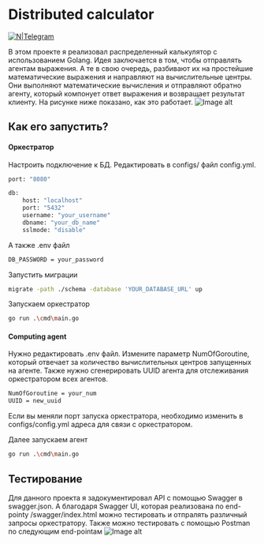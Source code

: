# Distributed calculator
[![N|Telegram](https://img.icons8.com/fluency/24/telegram-app.png)](https://t.me/M00nfI0wer)


В этом проекте я реализовал распределенный калькулятор с использованием Golang. Идея заключается в том, чтобы отправлять агентам выражения. А те в свою очередь, разбивают их на простейшие математические выражения и направляют на вычислительные центры. Они выполняют математические вычисления и отправляют обратно агенту, который компонует ответ выражения и возвращает результат клиенту. На рисунке ниже показано, как это работает.
![Image alt](https://github.com/sadreddinov/calculator/master/структура.png)
## Как его запустить?
#### Оркестратор
Настроить подключение к БД. Редактировать в configs/ файл config.yml.
```sh
port: "8080"

db:
    host: "localhost"
    port: "5432"
    username: "your_username"
    dbname: "your_db_name"
    sslmode: "disable"
```
А также .env файл
```sh
DB_PASSWORD = your_password
```
Запустить миграции
```sh
migrate -path ./schema -database 'YOUR_DATABASE_URL' up
```
Запускаем оркестратор
```sh
go run .\cmd\main.go
```
#### Computing agent
Нужно редактировать .env файл. Измените параметр NumOfGoroutine, который отвечает за количество вычислительных центров запущенных на агенте. Также нужно сгенерировать UUID агента для отслеживания оркестратором всех агентов.
```sh
NumOfGoroutine = your_num
UUID = new_uuid
```
Если вы меняли порт запуска оркестратора, необходимо изменить в configs/config.yml адреса для связи с оркестратором.

Далее запускаем агент
```sh
go run .\cmd\main.go
```
## Тестирование
Для данного проекта я задокументировал API с помощью Swagger в swagger.json. А благодаря Swagger UI, которая реализована по end-pointу /swagger/index.html можно тестировать и отпралять различный запросы  оркестратору.
Также можно тестировать с помощью Postman по следующим end-pointам
![Image alt](https://github.com/sadreddinov/calculator/master/схема.png)

